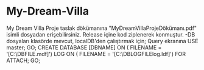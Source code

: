 # My-Dream-Villa
My Dream Villa
Proje taslak dökümanına "MyDreamVillaProjeDökümanı.pdf" isimli dosyadan erişebilirsiniz.
Release içine kod ziplenerek konmuştur.
-DB dosyaları klasörde mevcut, localDB'den çalıştırmak için;
Query ekranına 
USE master; GO; CREATE DATABASE [DBNAME]  ON   (   FILENAME = '[C:\DBFILE.mdf]') LOG ON  (    FILENAME = '[C:\DBLOGFILElog.ldf]') FOR ATTACH; GO;
